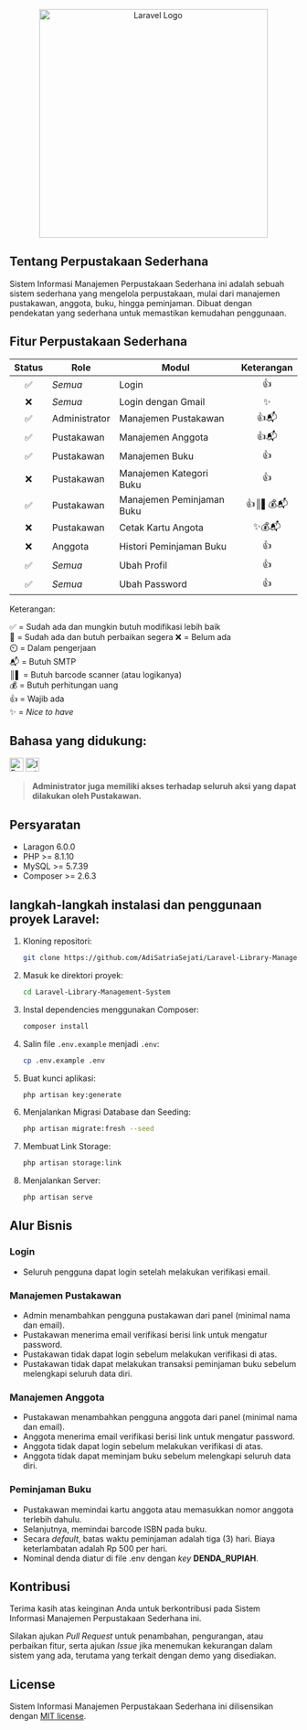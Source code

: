 <p align="center"><a href="https://laravel.com" target="_blank"><img src="https://raw.githubusercontent.com/laravel/art/master/logo-lockup/5%20SVG/2%20CMYK/1%20Full%20Color/laravel-logolockup-cmyk-red.svg" width="400" alt="Laravel Logo"></a></p>

## Tentang Perpustakaan Sederhana

Sistem Informasi Manajemen Perpustakaan Sederhana ini adalah sebuah sistem sederhana yang mengelola perpustakaan, mulai dari manajemen pustakawan, anggota, buku, hingga peminjaman. Dibuat dengan pendekatan yang sederhana untuk memastikan kemudahan penggunaan.


## Fitur Perpustakaan Sederhana

| Status | Role          | Modul                     | Keterangan |
| :----: | ------------- | ------------------------- | :--------: |
|   ✅   | _Semua_       | Login                     |     👍     |
|   ❌   | _Semua_       | Login dengan Gmail        |     ✨     |
|   ✅   | Administrator | Manajemen Pustakawan      |    👍📬    |
|   ✅   | Pustakawan    | Manajemen Anggota         |    👍📬    |
|   ✅   | Pustakawan    | Manajemen Buku            |     👍     |
|   ❌   | Pustakawan    | Manajemen Kategori Buku   |     👍     |
|   ✅   | Pustakawan    | Manajemen Peminjaman Buku |  👍║▌💰📬  |
|   ❌   | Pustakawan    | Cetak Kartu Angota        |   ✨💰📬   |
|   ❌   | Anggota       | Histori Peminjaman Buku   |     👍     |
|   ✅   | _Semua_       | Ubah Profil               |     👍     |
|   ✅   | _Semua_       | Ubah Password             |     👍     |

Keterangan:

✅ = Sudah ada dan mungkin butuh modifikasi lebih baik  
🔧 = Sudah ada dan butuh perbaikan segera
❌ = Belum ada  
⏲️ = Dalam pengerjaan  
📬 = Butuh SMTP  
║▌ = Butuh barcode scanner (atau logikanya)  
💰 = Butuh perhitungan uang  
👍 = Wajib ada  
✨ = _Nice to have_

## Bahasa yang didukung:
<p align="left" style="display: inline;">
    <a href="#"><img src="https://flagicons.lipis.dev/flags/4x3/us.svg" title="English" width="24"></a>
    <a href="#"><img src="https://flagicons.lipis.dev/flags/4x3/id.svg" title="Indonesia" width="24"></a>
</p>

> **Administrator juga memiliki akses terhadap seluruh aksi yang dapat dilakukan oleh Pustakawan.**

## Persyaratan

- Laragon 6.0.0
- PHP >= 8.1.10
- MySQL >= 5.7.39
- Composer >= 2.6.3

## langkah-langkah instalasi dan penggunaan proyek Laravel:

1. Kloning repositori:
    ```bash
    git clone https://github.com/AdiSatriaSejati/Laravel-Library-Management-System.git
    ```
2. Masuk ke direktori proyek:
    ```bash
    cd Laravel-Library-Management-System
    ```
3. Instal dependencies menggunakan Composer:
    ```bash
    composer install
    ```
4. Salin file `.env.example` menjadi `.env`:
    ```bash
    cp .env.example .env
    ```
5. Buat kunci aplikasi:
    ```bash
    php artisan key:generate
    ```
6. Menjalankan Migrasi Database dan Seeding:
    ```bash
    php artisan migrate:fresh --seed
    ```
7. Membuat Link Storage:
    ```bash
    php artisan storage:link
    ```
8. Menjalankan Server:
    ```bash
    php artisan serve
    ```

## Alur Bisnis

### Login

-   Seluruh pengguna dapat login setelah melakukan verifikasi email.

### Manajemen Pustakawan

-   Admin menambahkan pengguna pustakawan dari panel (minimal nama dan email).
-   Pustakawan menerima email verifikasi berisi link untuk mengatur password.
-   Pustakawan tidak dapat login sebelum melakukan verifikasi di atas.
-   Pustakawan tidak dapat melakukan transaksi peminjaman buku sebelum melengkapi seluruh data diri.

### Manajemen Anggota

-   Pustakawan menambahkan pengguna anggota dari panel (minimal nama dan email).
-   Anggota menerima email verifikasi berisi link untuk mengatur password.
-   Anggota tidak dapat login sebelum melakukan verifikasi di atas.
-   Anggota tidak dapat meminjam buku sebelum melengkapi seluruh data diri.

### Peminjaman Buku

-   Pustakawan memindai kartu anggota atau memasukkan nomor anggota terlebih dahulu.
-   Selanjutnya, memindai barcode ISBN pada buku.
-   Secara _default_, batas waktu peminjaman adalah tiga (3) hari. Biaya keterlambatan adalah Rp 500 per hari.
-   Nominal denda diatur di file .env dengan _key_ **DENDA_RUPIAH**.

## Kontribusi

Terima kasih atas keinginan Anda untuk berkontribusi pada Sistem Informasi Manajemen Perpustakaan Sederhana ini.

Silakan ajukan _Pull Request_ untuk penambahan, pengurangan, atau perbaikan fitur, serta ajukan _Issue_ jika menemukan kekurangan dalam sistem yang ada, terutama yang terkait dengan demo yang disediakan.


## License

Sistem Informasi Manajemen Perpustakaan Sederhana ini dilisensikan dengan [MIT license](https://opensource.org/licenses/MIT).
